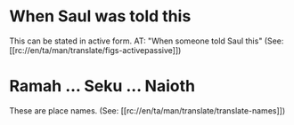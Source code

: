# When Saul was told this

This can be stated in active form. AT: "When someone told Saul this" (See: [[rc://en/ta/man/translate/figs-activepassive]])

# Ramah ... Seku ... Naioth

These are place names. (See: [[rc://en/ta/man/translate/translate-names]])